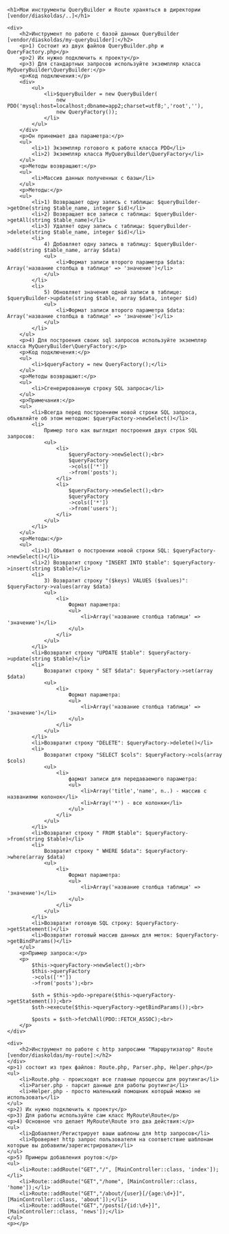     <h1>Мои инструменты QueryBuilder и Route храняться в директории [vendor/diaskoldas/..]</h1>

    <div>
        <h2>Инструмент по работе с базой данных QueryBuilder [vendor/diaskoldas/my-querybuilder]:</h2>
        <p>1) Состоит из двух файлов QueryBuilder.php и QueryFactory.php</p>
        <p>2) Их нужно подключить к проекту</p>
        <p>3) Для стандартных запросов используйте экземпляр класса MyQueryBuilder\QueryBuilder:</p>
        <p>Код подключения:</p>
        <div>
            <ul>
                <li>$queryBuilder = new QueryBuilder(
                    new PDO('mysql:host=localhost;dbname=app2;charset=utf8;','root',''),
                    new QueryFactory());
                </li>
            </ul>
        </div>
        <p>Он принемает два параметра:</p>
        <ul>
            <li>1) Экземпляр готового к работе класса PDO</li>
            <li>2) Экземпляр класса MyQueryBuilder\QueryFactory</li>
        </ul>
        <p>Методы возвращают:</p>
        <ul>
            <li>Массив данных полученных с базы</li>
        </ul>
        <p>Методы:</p>
        <ul>
            <li>1) Возвращает одну запись с таблицы: $queryBuilder->getOne(string $table_name, integer $id)</li>
            <li>2) Возвращает все записи с таблицы: $queryBuilder->getAll(string $table_name)</li>
            <li>3) Удаляет одну запись с таблицы: $queryBuilder->delete(string $table_name, integer $id)</li>
            <li>
                4) Добавляет одну запись в таблицу: $queryBuilder->add(string $table_name, array $data)
                <ul>
                    <li>Формат записи второго параметра $data: Array('название столбца в таблице' => 'значение')</li>
                </ul>
            </li>
            <li>
                5) Обновляет значения одной записи в таблице: $queryBuilder->update(string $table, array $data, integer $id)
                <ul>
                    <li>Формат записи второго параметра $data: Array('название столбца в таблице' => 'значение')</li>
                </ul>
            </li>
        </ul>
        <p>4) Для построения своих sql запросов используйте экземпляр класса MyQueryBuilder\QueryFactory:</p>
        <p>Код подключения:</p>
        <ul>
            <li>$queryFactory = new QueryFactory();</li>
        </ul>
        <p>Методы возвращают:</p>
        <ul>
            <li>Сгенерированную строку SQL запроса</li>
        </ul>
        <p>Примечания:</p>
        <ul>
            <li>Всегда перед построением новой строки SQL запроса, объявляйте об этом методом: $queryFactory->newSelect()</li>
            <li>
                Пример того как выглядит построения двух строк SQL запросов:
                <ul>
                    <li>
                        $queryFactory->newSelect();<br>
                        $queryFactory
                        ->cols(['*'])
                        ->from('posts');
                    </li>
                    <li>
                        $queryFactory->newSelect();<br>
                        $queryFactory
                        ->cols(['*'])
                        ->from('users');
                    </li>
                </ul>
            </li>
        </ul>
        <p>Методы:</p>
        <ul>
            <li>1) Объявит о построении новой строки SQL: $queryFactory->newSelect()</li>
            <li>2) Возвратит строку "INSERT INTO $table": $queryFactory->insert(string $table)</li>
            <li>
                3) Возвратит строку "($keys) VALUES ($values)": $queryFactory->values(array $data)
                <ul>
                    <li>
                        Формат параметра:
                        <ul>
                            <li>Array('название столбца таблици' => 'значение')</li>
                        </ul>
                    </li>
                </ul>
            </li>
            <li>Возвратит строку "UPDATE $table": $queryFactory->update(string $table)</li>
            <li>
                Возвратит строку " SET $data": $queryFactory->set(array $data)
                <ul>
                    <li>
                        Формат параметра:
                        <ul>
                            <li>Array('название столбца таблици' => 'значение')</li>
                        </ul>
                    </li>
                </ul>
            </li>
            <li>Возвратит строку "DELETE": $queryFactory->delete()</li>
            <li>
                Возвратит строку "SELECT $cols": $queryFactory->cols(array $cols)
                <ul>
                    <li>
                        фармат записи для передаваемого параметра:
                        <ul>
                            <li>Array('title','name', n..) - массив с названиями колонок</li>
                            <li>Array('*') - все колонки</li>
                        </ul>
                    </li>
                </ul>
            </li>
            <li>Возвратит строку " FROM $table": $queryFactory->from(string $table)</li>
            <li>
                Возвратит строку " WHERE $data": $queryFactory->where(array $data)
                <ul>
                    <li>
                        Формат параметра:
                        <ul>
                            <li>Array('название столбца таблици' => 'значение')</li>
                        </ul>
                    </li>
                </ul>
            </li>
            <li>Возвратит готовую SQL строку: $queryFactory->getStatement()</li>
            <li>Возвратит готовый массив данных для меток: $queryFactory->getBindParams()</li>
        </ul>
        <p>Пример запроса:</p>
        <p>
            $this->queryFactory->newSelect();<br>
            $this->queryFactory
            ->cols(['*'])
            ->from('posts');<br>

            $sth = $this->pdo->prepare($this->queryFactory->getStatement());<br>
            $sth->execute($this->queryFactory->getBindParams());<br>

            $posts = $sth->fetchAll(PDO::FETCH_ASSOC);<br>
        </p>
    </div>

    <div>
        <h2>Инструмент по работе с http запросами "Маршрутизатор" Route [vendor/diaskoldas/my-route]:</h2>
    </div>
    <p>1) состоит из трех файлов: Route.php, Parser.php, Helper.php</p>
    <ul>
        <li>Route.php - происходят все главные процессы для роутинга</li>
        <li>Parser.php - парсит данные для работы роутинга</li>
        <li>Helper.php - просто маленький помошник который можно не использовать</li>
    </ul>
    <p>2) Их нужно подключить к проекту</p>
    <p>3) Для работы используйте сам класс MyRoute\Route</p>
    <p>4) Основное что делает MyRoute\Route это два действия:</p>
    <ul>
        <li>Добавляет/Регистрирует ваши шаблоны для http запросов</li>
        <li>Проверяет http запрос пользователя на соответствие шаблонам которые вы добавили/зарегистрировали</li>
    </ul>
    <p>5) Примеры добавления роутов:</p>
    <ul>
        <li>Route::addRoute("GET","/", [MainController::class, 'index']);</li>
        <li>Route::addRoute("GET","/home", [MainController::class, 'home']);</li>
        <li>Route::addRoute("GET","/about/{user}[/{age:\d+}]", [MainController::class, 'about']);</li>
        <li>Route::addRoute("GET","/posts[/{id:\d+}]", [MainController::class, 'news']);</li>
    </ul>
    <p></p>
